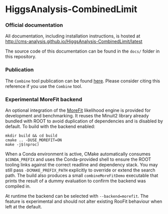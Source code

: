 HiggsAnalysis-CombinedLimit
===========================

### Official documentation

All documentation, including installation instructions, is hosted at
http://cms-analysis.github.io/HiggsAnalysis-CombinedLimit/latest

The source code of this documentation can be found in the `docs/` folder in this repository.

### Publication 

The `Combine` tool publication can be found [here](https://arxiv.org/abs/2404.06614). Please consider citing this reference if you use the `Combine` tool.

### Experimental MoreFit backend

An optional integration of the [MoreFit](https://github.com/cms-analysis/MoreFit) likelihood engine is provided for
development and benchmarking. It reuses the Minuit2 library already bundled with ROOT to avoid duplication of
dependencies and is disabled by default. To build with the backend enabled:

```
mkdir build && cd build
cmake .. -DUSE_MOREFIT=ON
make -j$(nproc)
```

When a Conda environment is active, CMake automatically consumes
`$CONDA_PREFIX` and uses the Conda-provided shell to ensure the ROOT tooling
links against the correct readline and dependency stack. You may still pass
`-DCMAKE_PREFIX_PATH` explicitly to override or extend the search path. The
build also produces a small `combineMoreFitDemo` executable that prints the
result of a dummy evaluation to confirm the backend was compiled in.

At runtime the backend can be selected with `--backend=morefit`. The feature is
experimental and should not alter existing RooFit behaviour when left at the
default.
